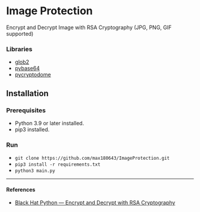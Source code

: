 # Image Protection

Encrypt and Decrypt Image with RSA Cryptography (JPG, PNG, GIF supported)

### Libraries

- [glob2](https://pypi.org/project/glob2/)
- [pybase64](https://pypi.org/project/pybase64/)
- [pycryptodome](https://pypi.org/project/pycryptodome/)

## Installation

### Prerequisites

- Python 3.9 or later installed.
- pip3 installed.

### Run

- `git clone https://github.com/max180643/ImageProtection.git`
- `pip3 install -r requirements.txt`
- `python3 main.py`

---

#### References

- [Black Hat Python — Encrypt and Decrypt with RSA Cryptography](https://ismailakkila.medium.com/black-hat-python-encrypt-and-decrypt-with-rsa-cryptography-bd6df84d65bc)

